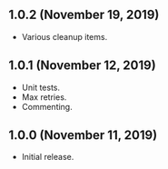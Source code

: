 ## 1.0.2 (November 19, 2019)

* Various cleanup items.

## 1.0.1 (November 12, 2019)

* Unit tests.
* Max retries.
* Commenting.

## 1.0.0 (November 11, 2019)

* Initial release.
